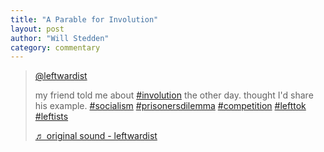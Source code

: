 ```yaml
---
title: "A Parable for Involution"
layout: post
author: "Will Stedden"
category: commentary
---
```


<blockquote class="tiktok-embed" cite="https://www.tiktok.com/@leftwardist/video/6979718554018974982" data-video-id="6979718554018974982" style="max-width: 605px;min-width: 325px;" > <section> <a target="_blank" title="@leftwardist" href="https://www.tiktok.com/@leftwardist">@leftwardist</a> <p>my friend told me about <a title="involution" target="_blank" href="https://www.tiktok.com/tag/involution">#involution</a> the other day. thought I'd share his example. <a title="socialism" target="_blank" href="https://www.tiktok.com/tag/socialism">#socialism</a> <a title="prisonersdilemma" target="_blank" href="https://www.tiktok.com/tag/prisonersdilemma">#prisonersdilemma</a> <a title="competition" target="_blank" href="https://www.tiktok.com/tag/competition">#competition</a> <a title="lefttok" target="_blank" href="https://www.tiktok.com/tag/lefttok">#lefttok</a> <a title="leftists" target="_blank" href="https://www.tiktok.com/tag/leftists">#leftists</a></p> <a target="_blank" title="♬ original sound - leftwardist" href="https://www.tiktok.com/music/original-sound-6979718428839987974">♬ original sound - leftwardist</a> </section> </blockquote> <script async src="https://www.tiktok.com/embed.js"></script>


